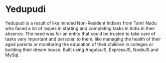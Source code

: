 # Yedupudi
Yedupudi is a result of like minded Non-Resident Indians from Tamil Nadu who faced a lot of issues in starting and completing tasks in India in their absence.
The need was for an entity that could be trusted to take care of tasks very important and personal to them, like managing the health of their aged parents or monitoring the education of their children in colleges or building their dream house.
Built using AngularJS, ExpressJS, NodeJS and MySql.
